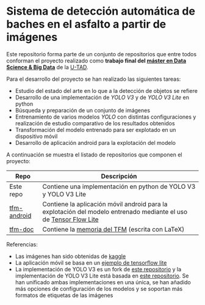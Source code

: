 # Sistema de detección automática de baches en el asfalto a partir de imágenes

Este repositorio forma parte de un conjunto de repositorios que entre todos conforman el proyecto realizado como **trabajo final del [máster en Data Science & Big Data](https://www.u-tad.com/estudios/master-en-data-science-big-data/)** de la [U-TAD](https://www.u-tad.com/).

Para el desarrollo del proyecto se han realizado las siguientes tareas:

- Estudio del estado del arte en lo que a la detección de objetos se refiere
- Desarrollo de una implementación de *YOLO V3* y de *YOLO V3 Lite* en python
- Búsqueda y preparación de un conjunto de imágenes
- Entrenamiento de varios modelos *YOLO* con distintas configuraciones y realización de estudio comparativo de los resultados obtenidos
- Transformación del modelo entrenado para ser explotado en un dispositivo móvil
- Desarrollo de aplicación android para la explotación del modelo

A continuación se muestra el listado de repositorios que componen el proyecto:

| Repo | Descripción |
|------|-------------|
| Este repo | Contiene una implementación en python de YOLO V3 y YOLO V3 Lite |
| [tfm-android](https://github.com/dicastro/tfm-android) | Contiene la aplicación móvil android para la explotación del modelo entrenado mediante el uso de [Tensor Flow Lite](https://www.tensorflow.org/lite) |
| [tfm-doc](https://github.com/dicastro/tfm-doc) | Contiene la [memoria del TFM](https://github.com/dicastro/tfm-doc/raw/master/memoria.pdf) (escrita con LaTeX) |

Referencias:

- Las imágenes han sido obtenidas de [kaggle](https://www.kaggle.com/felipemuller5/nienaber-potholes-2-complex)
- La aplicación móvil se basa en un [ejemplo de tensorflow lite](https://github.com/tensorflow/examples/tree/master/lite/examples/object_detection/android)
- La implementación de YOLO V3 es un fork de [este repositorio](https://github.com/experiencor/keras-yolo3) y la implementación de YOLO V3 Lite está basada en [este repositorio](https://github.com/qqwweee/keras-yolo3). Se han unificado ambas implementaciones en una única, se han añadido más opciones de configuración de los modelos y se soportan más formatos de etiquetas de las imágenes